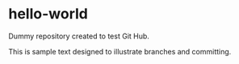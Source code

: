 # hello-world
Dummy repository created to test Git Hub.

This is sample text designed to illustrate branches and committing.
